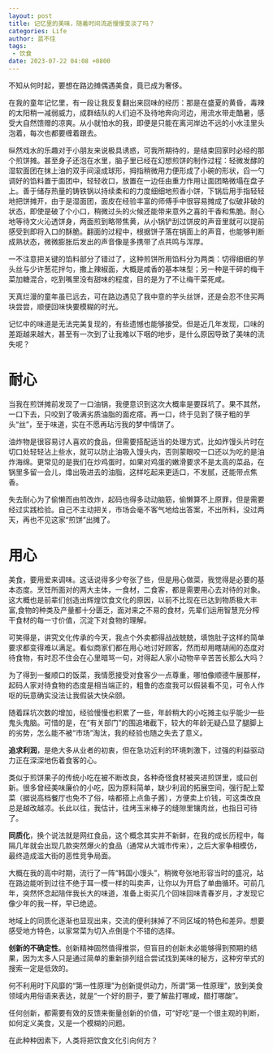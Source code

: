 ```yaml
---
layout: post
title: 记忆里的美味，随着时间流逝慢慢变淡了吗？
categories: Life
author: 蓝不住
tags: 
 - 饮食
date: 2023-07-22 04:08 +0800
---
```


不知从何时起，要想在路边摊偶遇美食，竟已成为奢侈。

在我的童年记忆里，有一段让我反复翻出来回味的经历：那是在盛夏的黄昏，毒辣的太阳稍一减弱威力，成群结队的人们迫不及待地奔向河边，用流水带走酷暑，感受大自然馈赠的凉爽。从小就怕水的我，即便是只能在离河岸边不远的小水洼里头泡着，每次也都要缠着跟去。

纵然戏水的乐趣对于小朋友来说极具诱惑，可我所期待的，是结束回家时必经的那个煎饼摊。甚至身子还泡在水里，脑子里已经在幻想煎饼的制作过程：轻微发酵的湿软面团在抹上油的双手间滚成球形，拇指稍微用力便形成了小碗的形状，舀一勺调好的馅料置于面团中，轻轻收口，放置在一边任由重力作用让面团略微塌在盘子上。善于储存热量的铸铁锅以持续柔和的力度细细地煎香小饼，下锅后用手指轻轻地把饼摊开，由于是湿面团，面皮在经验丰富的师傅手中很容易摊成了似破非破的状态，即使是破了个小口，稍微过头的火候还能带来意外之喜的干香和焦脆。耐心地等待文火沁透饼身，两面煎到略带焦黄，从小锅铲刮过饼皮的声音里就可以提前感受到即将入口的酥脆。翻面的过程中，根据饼子落在锅面上的声音，也能够判断成熟状态，微微膨胀后发出的声音像是多携带了点共鸣与浑厚。

一不注意把关键的馅料部分了错过了，这种煎饼所用馅料分为两类：切得细细的芋头丝与少许葱花拌匀，撒上辣椒面，大概是咸香的基本味型；另一种是干碎的梅干菜加糖混合，吃到嘴里没有甜味的程度，目的是为了不让梅干菜死咸。

天真烂漫的童年虽已远去，可在路边遇见了我中意的芋头丝饼，还是会忍不住买两块尝尝，顺便回味快要模糊的时光。

记忆中的味道是无法完美复现的，有些遗憾也能够接受。但是近几年发现，口味的差距越来越大，甚至有一次到了让我难以下咽的地步，是什么原因导致了美味的流失呢？

# 耐心

当我在煎饼摊前发现了一口油锅，我便意识到这次大概率是要踩坑了。果不其然，一口下去，只咬到了吸满劣质油脂的面疙瘩。再一口，终于见到了筷子粗的芋头“丝”，至于味道，实在不愿再玷污我的梦中情饼了。

油炸物是很容易讨人喜欢的食品，但需要搭配适当的处理方式，比如炸馒头片时在切口处轻轻沾上些水，就可以防止油吸入馒头内，否则蒙眼咬一口还以为吃的是油炸海绵。更常见的是我们在炒鸡蛋时，如果对鸡蛋的嫩滑要求不是太高的菜品，在锅里多留一会儿，㸆出吸进去的油脂，这样吃起来更适口，不发腻，还能带点焦香。

失去耐心为了偷懒而由煎改炸，起码也得多动动脑筋，偷懒算不上原罪，但是需要经过实践检验。自己不主动把关，市场会毫不客气地给出答案，不出所料，没过两天，再也不见这家“煎饼”出摊了。

# 用心

美食，要用爱来调味。这话说得多少夸张了些，但是用心做菜，我觉得是必要的基本态度。烹饪所面对的两大主体，一食材，二食客，都是需要用心去对待的对象。这大概也是前辈们创造出辉煌饮食文化的原因，以前不比现在已达到物质极大丰富,食物的种类及产量都十分匮乏，面对来之不易的食材，先辈们运用智慧充分榨干食材的每一寸价值，沉淀下对食物的理解。

可笑得是，讲究文化传承的今天，我点个外卖都得战战兢兢，填饱肚子这样的简单要求都变得难以满足。看似商家们都在用心地讨好顾客，然而却用瞎胡闹的态度对待食物，有时忍不住会在心里暗骂一句，对得起人家小动物辛辛苦苦长那么大吗？

为了得到一餐顺口的饭菜，我情愿接受对食客少一点尊重，哪怕像顺德牛展那样，起码人家对待食物的态度是相当端正的，粗鲁的态度我可以假装看不见，可令人作呕的玩意确实没法让我假装大快朵颐。

随着踩坑次数的增加，经验慢慢也积累了一些，年龄稍大的小吃摊主似乎能少一些鬼头鬼脑。可惜的是，在“有关部门”的围追堵截下，较大的年龄无疑凸显了腿脚上的劣势，怎么能不被“市场”淘汰，我的经验也随之失去了意义。

**追求利润**，是绝大多从业者的初衷，但在急功近利的环境刺激下，过强的利益驱动力正在深深地伤着食客的心。

类似于煎饼果子的传统小吃在被不断改良，各种奇怪食材被夹进煎饼里，或曰创新。很多曾经美味廉价的小吃，因为原料简单，缺少利润的拓展空间，强行配上荤菜（据说高档餐厅也免不了俗，啥都搭上点鱼子酱），方便卖上价钱，可这类改良总是越改越凉。长此以往，我估计，往烤玉米棒子的缝隙里镶肉丝，也指日可待了。

**同质化**，换个说法就是网红食品，这个概念其实并不新鲜，在我的成长历程中，每隔几年就会出现几款突然爆火的食品（通常从大城市传来），之后大家争相模仿，最终造成滥大街的恶性竞争局面。

大概在我的高中时期，流行了一阵“韩国小馒头”，稍微夸张地形容当时的盛况，站在路边能听到过往不绝于耳一模一样的叫卖声，让你以为开启了单曲循环。可前几年，突然怀念起陪伴我长大的味道，准备上街买几个回味回味青春岁月，才发现它像少年的我一样，早已绝迹。

地域上的同质化逐渐也显现出来，交流的便利抹掉了不同区域的特色和差异。想要感受地方特色，以家常菜为切入点倒是个不错的选择。

**创新的不确定性**。创新精神固然值得推崇，但盲目的创新未必能够得到预期的结果，因为太多人只是通过简单的重新排列组合尝试找到美味的秘方，这种穷举式的搜索一定是低效的。

何不利用时下风靡的“第一性原理”为创新提供动力，所谓“第一性原理”，放到美食领域内用俗语来表达，就是“一个好的厨子，要了解盐打哪咸，醋打哪酸”。

任何创新，都需要有效的反馈来衡量创新的价值，可“好吃”是一个很主观的判断，如何定义美食，又是一个模糊的问题。

在此种种因素下，人类将把饮食文化引向何方？
